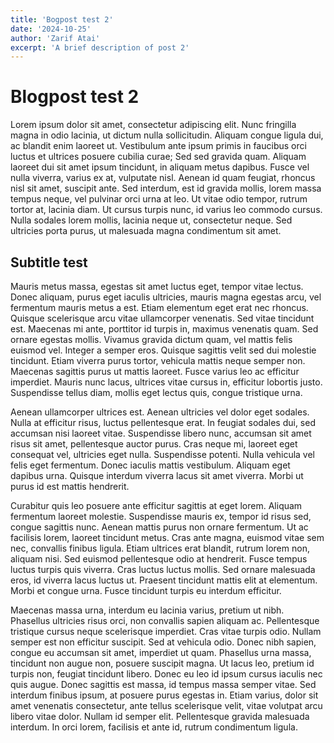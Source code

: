 ```yaml
---
title: 'Bogpost test 2'
date: '2024-10-25'
author: 'Zarif Atai'
excerpt: 'A brief description of post 2'
---
```


# Blogpost test 2

Lorem ipsum dolor sit amet, consectetur adipiscing elit. Nunc fringilla magna in odio lacinia, ut dictum nulla sollicitudin. Aliquam congue ligula dui, ac blandit enim laoreet ut. Vestibulum ante ipsum primis in faucibus orci luctus et ultrices posuere cubilia curae; Sed sed gravida quam. Aliquam laoreet dui sit amet ipsum tincidunt, in aliquam metus dapibus. Fusce vel nulla viverra, varius ex at, vulputate nisl. Aenean id quam feugiat, rhoncus nisl sit amet, suscipit ante. Sed interdum, est id gravida mollis, lorem massa tempus neque, vel pulvinar orci urna at leo. Ut vitae odio tempor, rutrum tortor at, lacinia diam. Ut cursus turpis nunc, id varius leo commodo cursus. Nulla sodales lorem mollis, lacinia neque ut, consectetur neque. Sed ultricies porta purus, ut malesuada magna condimentum sit amet.

## Subtitle test

Mauris metus massa, egestas sit amet luctus eget, tempor vitae lectus. Donec aliquam, purus eget iaculis ultricies, mauris magna egestas arcu, vel fermentum mauris metus a est. Etiam elementum eget erat nec rhoncus. Quisque scelerisque arcu vitae ullamcorper venenatis. Sed vitae tincidunt est. Maecenas mi ante, porttitor id turpis in, maximus venenatis quam. Sed ornare egestas mollis. Vivamus gravida dictum quam, vel mattis felis euismod vel. Integer a semper eros. Quisque sagittis velit sed dui molestie tincidunt. Etiam viverra purus tortor, vehicula mattis neque semper non. Maecenas sagittis purus ut mattis laoreet. Fusce varius leo ac efficitur imperdiet. Mauris nunc lacus, ultrices vitae cursus in, efficitur lobortis justo. Suspendisse tellus diam, mollis eget lectus quis, congue tristique urna.

Aenean ullamcorper ultrices est. Aenean ultricies vel dolor eget sodales. Nulla at efficitur risus, luctus pellentesque erat. In feugiat sodales dui, sed accumsan nisi laoreet vitae. Suspendisse libero nunc, accumsan sit amet risus sit amet, pellentesque auctor purus. Cras neque mi, laoreet eget consequat vel, ultricies eget nulla. Suspendisse potenti. Nulla vehicula vel felis eget fermentum. Donec iaculis mattis vestibulum. Aliquam eget dapibus urna. Quisque interdum viverra lacus sit amet viverra. Morbi ut purus id est mattis hendrerit.

Curabitur quis leo posuere ante efficitur sagittis at eget lorem. Aliquam fermentum laoreet molestie. Suspendisse mauris ex, tempor id risus sed, congue sagittis nunc. Aenean mattis purus non ornare fermentum. Ut ac facilisis lorem, laoreet tincidunt metus. Cras ante magna, euismod vitae sem nec, convallis finibus ligula. Etiam ultrices erat blandit, rutrum lorem non, aliquam nisi. Sed euismod pellentesque odio at hendrerit. Fusce tempus luctus turpis quis viverra. Cras luctus luctus mollis. Sed ornare malesuada eros, id viverra lacus luctus ut. Praesent tincidunt mattis elit at elementum. Morbi et congue urna. Fusce tincidunt turpis eu interdum efficitur.

Maecenas massa urna, interdum eu lacinia varius, pretium ut nibh. Phasellus ultricies risus orci, non convallis sapien aliquam ac. Pellentesque tristique cursus neque scelerisque imperdiet. Cras vitae turpis odio. Nullam semper est non efficitur suscipit. Sed at vehicula odio. Donec nibh sapien, congue eu accumsan sit amet, imperdiet ut quam. Phasellus urna massa, tincidunt non augue non, posuere suscipit magna. Ut lacus leo, pretium id turpis non, feugiat tincidunt libero. Donec eu leo id ipsum cursus iaculis nec quis augue. Donec sagittis est massa, id tempus massa semper vitae. Sed interdum finibus ipsum, at posuere purus egestas in. Etiam varius, dolor sit amet venenatis consectetur, ante tellus scelerisque velit, vitae volutpat arcu libero vitae dolor. Nullam id semper elit. Pellentesque gravida malesuada interdum. In orci lorem, facilisis et ante id, rutrum condimentum ligula.

